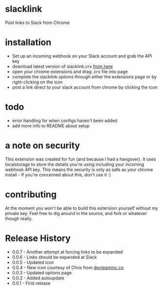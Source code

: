 slacklink
=========

Post links to Slack from Chrome

installation
=========

* Set up an incoming webhook on your Slack account and grab the API key
* download latest version of slacklink.crx [from here](https://github.com/robjmills/slacklink/raw/master/dist/crx/slacklink.crx)
* open your chrome extensions and drag .crx file into page
* complete the slacklink options through either the extensions page or by right-clicking on the icon
* post a link direct to your slack account from chrome by clicking the icon

todo
========
* error handling for when configs haven't been added
* add more info to README about setup

a note on security
========

This extension was created for fun (and because I had a hangover). It uses localstorage to store the details you're using including your incoming webhook API key. This means the security is only as safe as your chrome install - If you're concerned about this, don't use it :)

contributing
========

At the moment you won't be able to build this extension yourself without my private key. Feel free to dig around in the source, and fork or whatever though really.


Release History
========

- 0.0.7 - Another attempt at forcing links to be expanded
- 0.0.6 - Links should be expanded at Slack
- 0.0.5 - Updated icon
- 0.0.4 - New icon courtesy of Chris from [devteaminc.co](http://devteaminc.co)
- 0.0.3 - Updated options page
- 0.0.2 - Added autoupdate
- 0.0.1 - First release